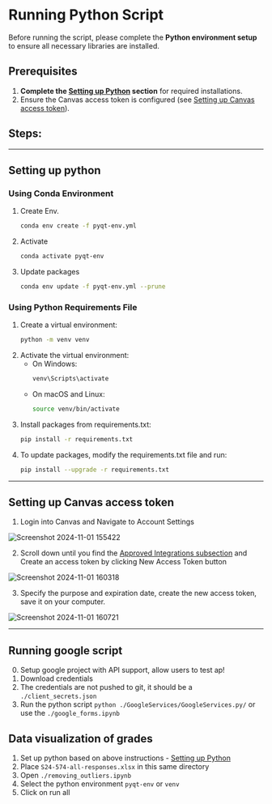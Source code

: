 # Running Python Script
Before running the script, please complete the **Python environment setup** to ensure all necessary libraries are installed.
## Prerequisites
1. **Complete the [Setting up Python](#setting-up-python) section** for required installations.
2. Ensure the Canvas access token is configured (see [Setting up Canvas access token](#setting-up-canvas-access-token)).
## Steps:

---
## Setting up python 

### Using Conda Environment
1. Create Env. 
    ```bash 
    conda env create -f pyqt-env.yml
    ```
2. Activate 
    ```sh 
    conda activate pyqt-env
    ```
3. Update packages 
    ```bash 
    conda env update -f pyqt-env.yml --prune
    ```

### Using Python Requirements File
1. Create a virtual environment:
    ```sh
    python -m venv venv
    ```
2. Activate the virtual environment:
      - On Windows:
        ```bash
        venv\Scripts\activate
        ```
      - On macOS and Linux:
        ```bash 
        source venv/bin/activate
        ```
1. Install packages from requirements.txt:
    ```bash 
    pip install -r requirements.txt
    ```
2. To update packages, modify the requirements.txt file and run:
    ```bash
    pip install --upgrade -r requirements.txt
    ```

--- 
## Setting up Canvas access token 
1. Login into Canvas and Navigate to Account Settings
   
![Screenshot 2024-11-01 155422](https://github.com/user-attachments/assets/5ff675c1-6937-40d7-a479-8098c759c743)

2. Scroll down until you find the <u>Approved Integrations subsection</u> and Create an access token by clicking New Access Token button

![Screenshot 2024-11-01 160318](https://github.com/user-attachments/assets/bae4a0f4-0ab8-43d1-abb9-d87a9aca6c51)

3. Specify the purpose and expiration date, create the new access token, save it on your computer.

![Screenshot 2024-11-01 160721](https://github.com/user-attachments/assets/fa7eea3f-9385-4379-8f06-6967d389251f)

--- 
## Running google script
0. Setup google project with API support, allow users to test ap!
1. Download credentials
2. The credentials are not pushed to git, it should be a `./client_secrets.json` 
3. Run the python script `python ./GoogleServices/GoogleServices.py/` or use the `./google_forms.ipynb`


##  Data visualization of grades 
1. Set up python based on above instructions - [Setting up Python](#setting-up-python)
2. Place `S24-574-all-responses.xlsx` in this same directory 
3. Open `./removing_outliers.ipynb`  
4. Select the python environment `pyqt-env`  or `venv`  
5. Click on run all
